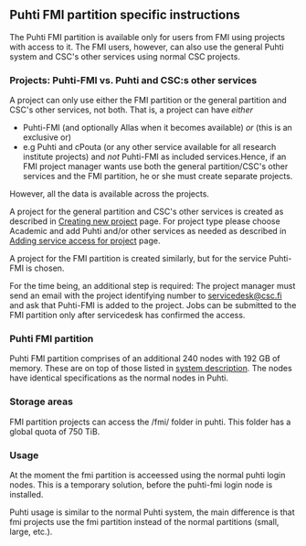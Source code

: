 ## Puhti FMI partition specific instructions

The Puhti FMI partition is available only for users from FMI using projects with access to it. The FMI users, however, can also use the general Puhti system and CSC's other services using normal CSC projects.


### Projects: Puhti-FMI vs. Puhti and CSC:s other services

A project can only use either the FMI partition or the general partition and CSC's other services, not both. That is, a project can have *either*
* Puhti-FMI (and optionally Allas when it becomes available) 
*or* (this is an exclusive or)
* e.g Puhti and cPouta (or any other service available for all research institute projects) and *not* Puhti-FMI
as included services.Hence, if an FMI project manager wants use both the general partition/CSC's other services and the FMI partition, he or she must create separate projects.

However, all the data is available across the projects.

A project for the general partition and CSC's other services is created as described in [Creating new project](https://docs.csc.fi/accounts/creating-new-project/) page. For project type please choose Academic and add Puhti and/or other services as needed as described in [Adding service access for project](https://docs.csc.fi/accounts/adding-service-access-for-project/) page.

A project for the FMI partition is created similarly, but for the service Puhti-FMI is chosen. 

For the time being, an additional step is required: The project manager must send an email with the project identifying number to servicedesk@csc.fi and ask that Puhti-FMI is added to the project. Jobs can be submitted to the FMI partition only after servicedesk has confirmed the access.

### Puhti FMI partition

Puhti FMI partition comprises of an additional 240 nodes with 192 GB of memory. These are on top of those listed in [system description](../computing/system.md). The nodes have identical specifications as the normal nodes in Puhti.

### Storage areas

FMI partition projects can access the /fmi/ folder in puhti. This folder has a global quota of 750 TiB. 

### Usage

At the moment the fmi partition is acceessed using the normal puhti login nodes. This is a temporary solution, before the puhti-fmi login node is installed.

Puhti usage is similar to the normal Puhti system, the main difference is that fmi projects use the fmi partition instead of the normal partitions (small, large, etc.).


